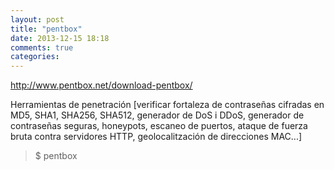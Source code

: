 ```yaml
---
layout: post
title: "pentbox"
date: 2013-12-15 18:18
comments: true
categories: 
---
```

http://www.pentbox.net/download-pentbox/

Herramientas de penetración [verificar fortaleza de contraseñas cifradas en MD5, SHA1, SHA256, SHA512, generador de DoS i DDoS, generador de contraseñas seguras, honeypots, escaneo de puertos, ataque de fuerza bruta contra servidores HTTP, geolocalitzación de direcciones MAC...]

>$ pentbox

